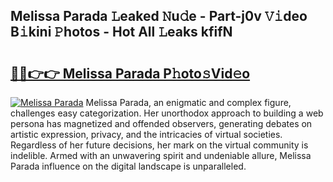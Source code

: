 ## Melissa Parada 𝙻eaked 𝙽u𝚍e - Part-j0v 𝚅𝚒deo B𝚒kini 𝙿hotos - Hot All 𝙻eaks kfifN

# <h2><a href="http://ld5cx60.urlbe.top/?page=Melissa+Parada">🔗🔗👉👉 Melissa Parada P𝚑oto𝚜Vid𝚎o</a></h2>

[![Melissa Parada](https://i.imgur.com/eBuTRDB.gif)](http://ld5cx60.urlbe.top/?page=Melissa+Parada)
Melissa Parada, an enigmatic and complex figure, challenges easy categorization. Her unorthodox approach to building a web persona has magnetized and offended observers, generating debates on artistic expression, privacy, and the intricacies of virtual societies. Regardless of her future decisions, her mark on the virtual community is indelible. Armed with an unwavering spirit and undeniable allure, Melissa Parada influence on the digital landscape is unparalleled.
